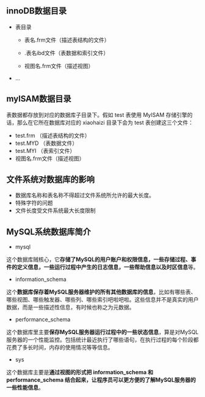 ## innoDB数据目录

- 表目录

  - 表名.frm文件（描述表结构的文件）

  - .表名ibd文件（表数据和索引文件）
  - 视图名.frm文件（描述视图）

- ...

## mylSAM数据目录

表数据都存放到对应的数据库子目录下。假如 test 表使用 MyISAM 存储引擎的话，那么在它所在数据库对应的 xiaohaizi 目录下会为 test 表创建这三个文件：

- test.frm （描述表结构的文件）
- test.MYD （表数据文件）
- test.MYI （表索引文件）
- 视图名.frm文件（描述视图）



## 文件系统对数据库的影响

- 数据库名称和表名称不得超过文件系统所允许的最大长度。
- 特殊字符的问题
- 文件长度受文件系统最大长度限制

## MySQL系统数据库简介

- mysql

这个数据库贼核心，它**存储了MySQL的用户账户和权限信息，一些存储过程、事件的定义信息，一些运行过程中产生的日志信息，一些帮助信息以及时区信息**等。

- information_schema

这个**数据库保存着MySQL服务器维护的所有其他数据库的信息**，比如有哪些表、哪些视图、哪些触发器、哪些列、哪些索引吧啦吧啦。这些信息并不是真实的用户数据，而是一些描述性信息，有时候也称之为元数据。

- performance_schema

这个数据库里主要**保存MySQL服务器运行过程中的一些状态信息**，算是对MySQL服务器的一个性能监控。包括统计最近执行了哪些语句，在执行过程的每个阶段都花费了多长时间，内存的使用情况等等信息。

- sys

这个数据库主要是**通过视图的形式把 information_schema 和 performance_schema 结合起来，让程序员可以更方便的了解MySQL服务器的一些性能信息**。